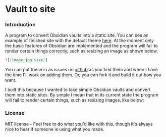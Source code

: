 # Vault to site

### Introduction

A program to convert Obsidian vaults into a static site. You can see an example of finished site with the default theme [here](https://vault2site.pages.dev/). At the moment only the basic features of Obsidian are implemented and the program will fail to render certain things correctly, such as resizing an image as shown below.

```markdown
![[image.jpg|size]]
```

You can put these in as issues on [github](https://github.com/kilroyjones/vault2site) as you find them and when I have the time I'll work on adding them. Or, you can fork it and build it out how you want.

I built this because I wanted to take simple Obsidian vaults and convert them into static sites. By simple I mean that in its current state the program will fail to render certain things, such as resizing images, like below:


### License

MIT license - Feel free to do what you'd like with this, though it's always nice to hear if someone is using what you made.
